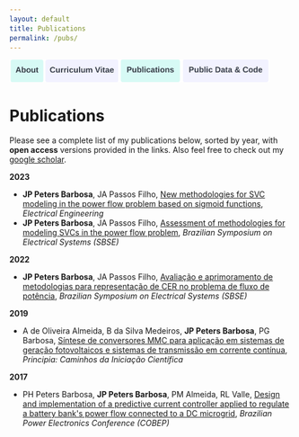 ```yaml
---
layout: default
title: Publications
permalink: /pubs/
---
```

<a href="https://joaoppeters.github.io/about/"><img src="/images/about_button.png" alt="drawing" height="40"/></a><a href="https://joaoppeters.github.io/cv/"><img src="/images/cv_button.png" alt="drawing" height="40"/></a><a href="https://joaoppeters.github.io/pubs/"><img src="/images/pub_button.png" alt="drawing" height="40"/></a><a href="https://joaoppeters.github.io/code/"><img src="/images/code_button.png" alt="drawing" height="40"/></a>


<!--  -->
# Publications
Please see a complete list of my publications below, sorted by year, with **open access** versions provided in the links.  Also feel free to check out my [google scholar](https://scholar.google.com.br/citations?hl=en&user=pO0JSvYAAAAJ&view_op=list_works&sortby=pubdate). 


<!--  -->
**2023**
* **JP Peters Barbosa**, JA Passos Filho, [New methodologies for SVC modeling in the power flow problem based on sigmoid functions](/files/pubs/ee2023.pdf), *Electrical Engineering* 
* **JP Peters Barbosa**, JA Passos Filho, [Assessment of methodologies for modeling SVCs in the power flow problem](/files/pubs/sbse2023.pdf), *Brazilian Symposium on Electrical Systems (SBSE)*

<!--  -->
**2022**
* **JP Peters Barbosa**, JA Passos Filho, [Avaliação e aprimoramento de metodologias para representação de CER no problema de fluxo de potência](/files/pubs/sbse2022.pdf), *Brazilian Symposium on Electrical Systems (SBSE)*


<!--  -->
**2019**
* A de Oliveira Almeida, B da Silva Medeiros, **JP Peters Barbosa**, PG Barbosa, [Síntese de conversores MMC para aplicação em sistemas de geração fotovoltaicos e sistemas de transmissão em corrente contínua](/files/pubs/principia2019.pdf), *Principia: Caminhos da Iniciação Científica*

<!--  -->
**2017**
* PH Peters Barbosa, **JP Peters Barbosa**, PM Almeida, RL Valle, [Design and implementation of a predictive current controller applied to regulate a battery bank's power flow connected to a DC microgrid](/files/pubs/cobep2017.pdf), *Brazilian Power Electronics Conference (COBEP)*